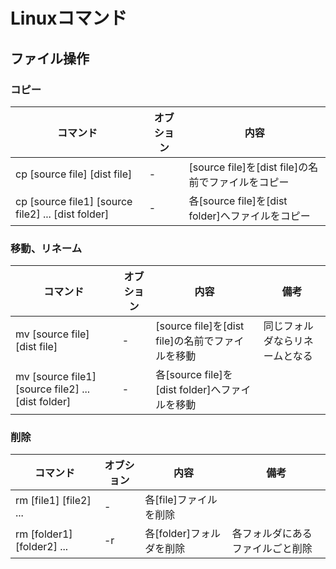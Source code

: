 # Linuxコマンド
## ファイル操作
### コピー
|                      コマンド                      | オブション |                        内容                        |
| -------------------------------------------------- | ---------- | -------------------------------------------------- |
| cp [source file] [dist file]                       | -          | [source file]を[dist file]の名前でファイルをコピー |
| cp [source file1] [source file2] ... [dist folder] | -          | 各[source file]を[dist folder]へファイルをコピー   |

### 移動、リネーム
|                      コマンド                      | オブション |                       内容                       |              備考              |
| -------------------------------------------------- | ---------- | ------------------------------------------------ | ------------------------------ |
| mv [source file] [dist file]                       | -          | [source file]を[dist file]の名前でファイルを移動 | 同じフォルダならリネームとなる |
| mv [source file1] [source file2] ... [dist folder] | -          | 各[source file]を[dist folder]へファイルを移動   |                                |

### 削除
|          コマンド          | オブション |           内容           |               備考               |
| -------------------------- | ---------- | ------------------------ | -------------------------------- |
| rm [file1] [file2] ...     | -          | 各[file]ファイルを削除   |                                  |
| rm [folder1] [folder2] ... | -r         | 各[folder]フォルダを削除 | 各フォルダにあるファイルごと削除 |